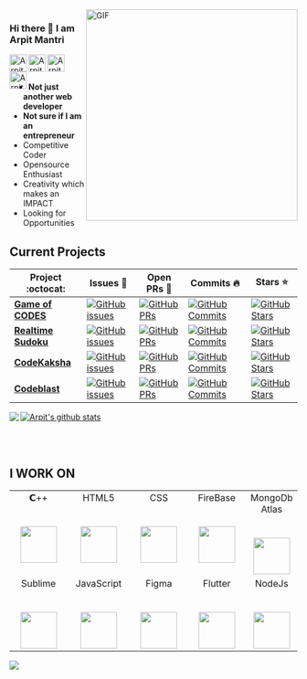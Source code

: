<img align="right" alt="GIF"  width="370px" src="https://magiccopy.xyz/assets/images/hadder.gif" />

### Hi there 👋 I am Arpit Mantri
<a href="https://www.linkedin.com/in/arpit-mantri-842105193/">
  <img align="left" alt="Arpit's LinkdeIN" width="30px" height="30px" src="https://cdn.jsdelivr.net/npm/simple-icons@v3/icons/linkedin.svg" />
</a>
<a href="https://www.hackerrank.com/arpitmantri123">
  <img align="left" alt="Arpit's HackerRank" width="30px" height="30px" src="https://upload.wikimedia.org/wikipedia/commons/4/40/HackerRank_Icon-1000px.png" />
</a>
<a href="https://www.codechef.com/users/abhi__824__/">
  <img align="left" alt="Arpit's CodeChef" width="30px" height="30px" src="https://miro.medium.com/max/416/1*1W0-bbmt4iiEpp_pPrS0VQ.png" />
</a>
<a href="https://codeforces.com/profile/abdude824">
  <img align="left" alt="Arpit's Codeforces" width="30px" height="30px" src="https://lh3.googleusercontent.com/WsR_f03nbqW3qZjCZeXUYmnmhSWXo3hQhLX9hgl9QHydCgbXQi_VJeAwnmtuIgTHKdQ=s180-rw" />
</a>
</br>
</br>


- <strong>Not just another web developer</strong>
- <strong>Not sure if I am an entrepreneur</strong>
- Competitive Coder
- Opensource Enthusiast
- Creativity which makes an IMPACT
- Looking for Opportunities


## Current Projects

|      Project :octocat:   |     Issues :bug:   | Open PRs :bell:  | Commits :fire:  | Stars :star: |
|-------------|-------------------|---|---|---|
| [**Game of CODES**](https://github.com/amarpn/Game-of-CODES) | [![GitHub issues](https://img.shields.io/github/issues/amarpn/Game-of-CODES?color=green&logo=github&style=flat)](https://github.com/amarpn/Game-of-CODES/issues) | [![GitHub PRs](https://img.shields.io/github/issues-pr/amarpn/Game-of-CODES?style=flat&logo=github)](https://github.com/amarpn/Game-of-CODES/pulls)  | [![GitHub Commits](https://img.shields.io/github/commit-activity/y/amarpn/Game-of-CODES?style=flat&color=critical&logo=github)](https://github.com/amarpn/Game-of-CODES/commits/master)  |[![GitHub Stars](https://img.shields.io/github/stars/amarpn/Game-of-CODES?style=social)](https://github.com/amarpn/Game-of-CODES/stargazers) |
| [**Realtime Sudoku**](https://github.com/amarpn/realtime-sudoku) | [![GitHub issues](https://img.shields.io/github/issues/amarpn/realtime-sudoku?color=green&logo=github&style=flat)](https://github.com/amarpn/realtime-sudoku/issues) | [![GitHub PRs](https://img.shields.io/github/issues-pr/amarpn/realtime-sudoku?style=flat&logo=github)](https://github.com/amarpn/realtime-sudoku/pulls)  | [![GitHub Commits](https://img.shields.io/github/commit-activity/y/amarpn/realtime-sudoku?style=flat&color=critical&logo=github)](https://github.com/amarpn/realtime-sudoku/commits/master)  |[![GitHub Stars](https://img.shields.io/github/stars/amarpn/realtime-sudoku?style=social)](https://github.com/amarpn/realtime-sudoku/stargazers) |
| [**CodeKaksha**](https://github.com/CodeKaksha/codekaksha_web) | [![GitHub issues](https://img.shields.io/github/issues/CodeKaksha/codekaksha_web?color=green&logo=github&style=flat)](https://github.com/CodeKaksha/codekaksha_web/issues) | [![GitHub PRs](https://img.shields.io/github/issues-pr/CodeKaksha/codekaksha_web?style=flat&logo=github)](https://github.com/CodeKaksha/codekaksha_web/pulls)  | [![GitHub Commits](https://img.shields.io/github/commit-activity/y/CodeKaksha/codekaksha_web?style=flat&color=critical&logo=github)](https://github.com/CodeKaksha/codekaksha_web/commits/master)  |[![GitHub Stars](https://img.shields.io/github/stars/CodeKaksha/codekaksha_web?style=social)](https://github.com/CodeKaksha/codekaksha_web/stargazers) |
| [**Codeblast**](https://github.com/amarpn/codeblast) | [![GitHub issues](https://img.shields.io/github/issues/amarpn/codeblast?color=green&logo=github&style=flat)](https://github.com/amarpn/codeblast/issues) | [![GitHub PRs](https://img.shields.io/github/issues-pr/amarpn/codeblast?style=flat&logo=github)](https://github.com/amarpn/codeblast/pulls)  | [![GitHub Commits](https://img.shields.io/github/commit-activity/y/amarpn/codeblast?style=flat&color=critical&logo=github)](https://github.com/amarpn/codeblast/commits/master)  |[![GitHub Stars](https://img.shields.io/github/stars/amarpn/codeblast?style=social)](https://github.com/amarpn/codeblast/stargazers) |

<div >
  
[![Arpit's github stats](https://github-readme-stats.vercel.app/api?username=amarpn)](https://github.com/amarpn/github-readme-stats)
<img align="left" src="https://github-readme-stats.vercel.app/api/top-langs/?username=amarpn&hide=java,tex&title_color=ffffff&text_color=c9cacc&icon_color=2bbc8a&bg_color=1d1f21&langs_count=4" />
  
</div>
<br/>

<br/>

## I WORK ON 
<table>
  <tbody>
    <tr valign="top">
      <td width="25%" align="center">
        <span>𝗖++</span><br><br><br>
        <img height="64px" src="https://upload.wikimedia.org/wikipedia/commons/thumb/1/18/ISO_C%2B%2B_Logo.svg/800px-ISO_C%2B%2B_Logo.svg.png">
      </td>
      <td width="25%" align="center">
        <span>HTML5</span><br><br><br>
        <img height="64px" src="https://www.flaticon.com/svg/static/icons/svg/1216/1216733.svg">
      </td>
      <td width="25%" align="center">
        <span>CSS</span><br><br><br>
        <img height="64px" src="https://cdn.worldvectorlogo.com/logos/css3.svg">
      </td>
       <td width="25%" align="center">
        <span>FireBase</span><br><br><br>
        <img height="64px" src="https://img.icons8.com/color/452/firebase.png">
      </td>
       <td width="25%" align="center">
        <span>MongoDb Atlas</span><br><br><br>
        <img height="64px" src="https://cdn.iconscout.com/icon/free/png-512/mongodb-5-1175140.png">
      </td>
    </tr>
    <tr valign="top">
      <td width="25%" align="center">
        <span>Sublime</span><br><br><br>
        <img height="64px" src="https://cdn.worldvectorlogo.com/logos/sublime-text.svg">
      </td>
      <td width="25%" align="center">
        <span>JavaScript</span><br><br><br>
        <img height="64px" src="https://cdn.worldvectorlogo.com/logos/javascript.svg">
      </td>
      <td width="25%" align="center">
        <span>Figma</span><br><br><br>
        <img height="64px" src="https://cdn.iconscout.com/icon/free/png-512/figma-682083.png">
      </td>
       <td width="25%" align="center">
        <span>Flutter</span><br><br><br>
        <img height="64px" src="https://cdn.iconscout.com/icon/free/png-512/flutter-2038877-1720090.png">
      </td>
      <td width="25%" align="center">
        <span>NodeJs</span><br><br><br>
        <img height="64px" src="https://img.icons8.com/color/452/nodejs.png">
      </td>
      
  </tbody>
</table>


<!--
**amarpn/amarpn** is a ✨ _special_ ✨ repository because its `README.md` (this file) appears on your GitHub profile.

Here are some ideas to get you started:

- 🔭 I’m currently working on ...
- 🌱 I’m currently learning ...
- 👯 I’m looking to collaborate on ...
- 🤔 I’m looking for help with ...
- 💬 Ask me about ...
- 📫 How to reach me: ...
- 😄 Pronouns: ...
- ⚡ Fun fact: ...
-->
[![](https://visitcount.itsvg.in/api?id=amarpn&label=Profile%20Views&color=3&pretty=true)](https://visitcount.itsvg.in)
